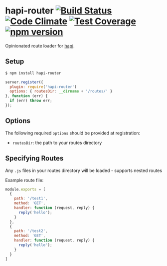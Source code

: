 hapi-router [![Build Status](https://travis-ci.org/bsiddiqui/hapi-router.svg?branch=master)](https://travis-ci.org/bsiddiqui/hapi-router) [![Code Climate](https://codeclimate.com/github/bsiddiqui/hapi-router/badges/gpa.svg)](https://codeclimate.com/github/bsiddiqui/hapi-router) [![Test Coverage](https://codeclimate.com/github/bsiddiqui/hapi-router/badges/coverage.svg)](https://codeclimate.com/github/bsiddiqui/hapi-router) [![npm version](https://badge.fury.io/js/hapi-router.svg)](http://badge.fury.io/js/hapi-router)
==========

Opinionated route loader for [hapi](https://github.com/spumko/hapi).

## Setup

```bash
$ npm install hapi-router
```

```js
server.register({
  plugin: require('hapi-router')
  options: { routesDir: __dirname + '/routes/' }
}, function (err) {
  if (err) throw err;
});
```

## Options

The following required `options` should be provided at registration:
* `routesDir`: the path to your routes directory

## Specifying Routes
Any `.js` files in your routes directory will be loaded - supports nested routes

Example route file:
```js
module.exports = [
  {
    path: '/test1',
    method: 'GET',
    handler: function (request, reply) {
      reply('hello');
    }
  },
  {
    path: '/test2',
    method: 'GET',
    handler: function (request, reply) {
      reply('hello');
    }
  }
]
```
